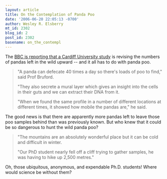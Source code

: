 ```yaml
---
layout: article
title: On the Contemplation of Panda Poo
date: '2006-06-20 22:05:13 -0700'
author: Wesley R. Elsberry
mt_id: 2302
blog_id: 2
post_id: 2302
basename: on_the_contempl
---
```

The [BBC is reporting that a Cardiff University study](http://news.bbc.co.uk/2/hi/uk_news/wales/5095448.stm) is revising the numbers of pandas left in the wild upward -- and it all has to do with panda poo.

> "A panda can defecate 40 times a day so there's loads of poo to find," said Prof Bruford.
> 
> "They also secrete a mural layer which gives an insight into the cells in their guts and we can extract their DNA from it.
> 
> "When we found the same profile in a number of different locations at different times, it showed how mobile the pandas are," he said.

The good news is that there are apparently more pandas left to leave those poo samples behind than was previously known. But who knew that it could be so dangerous to hunt the wild panda poo?

> "The mountains are an absolutely wonderful place but it can be cold and difficult in winter.
> 
> "Our PhD student nearly fell off a cliff trying to gather samples, he was having to hike up 2,500 metres."

Oh, those ubiquitous, anonymous, and expendable Ph.D. students! Where would science be without them?
